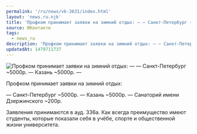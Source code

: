 ```yaml
---
permalink: '/ru/news/vk-3631/index.html'
layout: 'news.ru.njk'
title: 'Профком принимает заявки на зимний отдых: — — Санкт-Петербург ~5000р'
source: ВКонтакте
tags:
  - news_ru
description: 'Профком принимает заявки на зимний отдых: — — Санкт-Петербург ~5000р'
updatedAt: 1479711737
---
```

![Профком принимает заявки на зимний отдых: — — Санкт-Петербург ~5000р. — Казань ~5000р. —](https://sun9-63.userapi.com/impf/c626320/v626320195/557da/fWfrXJ9aSfA.jpg?size=1080x1080&quality=96&proxy=1&sign=8480c7700f297c8e17a6f9aa0eab7504&c_uniq_tag=vz3PoGrLApPJF5yTM7GRMThlqWPXbSnoKwyfCMB_gIs&type=album)

Профком принимает заявки на зимний отдых:

— Санкт-Петербург ~5000р.
— Казань ~5000р.
— Санаторий имени Дзержинского ~200р.

Заявления принимаются в ауд. 336а. Как всегда преимущество имеют студенты, которые показали себя в учёбе, спорте и общественной жизни университета.
